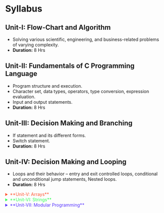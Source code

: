 # Syllabus

## Unit-I: Flow-Chart and Algorithm
- Solving various scientific, engineering, and business-related problems of varying complexity.
- **Duration:** 8 Hrs

## Unit-II: Fundamentals of C Programming Language
- Program structure and execution.
- Character set, data types, operators, type conversion, expression evaluation.
- Input and output statements.
- **Duration:** 8 Hrs

## Unit-III: Decision Making and Branching
- If statement and its different forms.
- Switch statement.
- **Duration:** 8 Hrs

## Unit-IV: Decision Making and Looping
- Loops and their behavior – entry and exit controlled loops, conditional and unconditional jump statements, Nested loops.
- **Duration:** 8 Hrs

<details>
<summary style="color: #FF5733">**Unit-V: Arrays**</summary>

- Single and multidimensional arrays.
- Advantages and disadvantages of arrays.
- Searching and sorting.
- **Duration:** 8 Hrs
</details>

<details>
<summary style="color: #33FF57">**Unit-VI: Strings**</summary>

- Definition.
- Different ways of reading and printing strings.
- String handling functions, applications.
- **Duration:** 8 Hrs
</details>

<details>
<summary style="color: #5733FF">**Unit-VII: Modular Programming**</summary>

- Declaration, definition, and use of functions.
- Passing parameters to functions.
</details>
